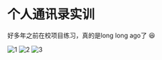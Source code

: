 # 个人通讯录实训
好多年之前在校项目练习，真的是long long ago了 😆


![1](https://github.com/TangHanF/My-Address-List/raw/master/img/1.png)
![2](https://github.com/TangHanF/My-Address-List/raw/master/img/2.png)
![3](https://github.com/TangHanF/My-Address-List/raw/master/img/3.png)

